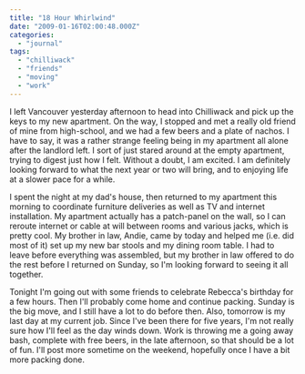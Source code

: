 ```yaml
---
title: "18 Hour Whirlwind"
date: "2009-01-16T02:00:48.000Z"
categories: 
  - "journal"
tags: 
  - "chilliwack"
  - "friends"
  - "moving"
  - "work"
---
```


I left Vancouver yesterday afternoon to head into Chilliwack and pick up the keys to my new apartment. On the way, I stopped and met a really old friend of mine from high-school, and we had a few beers and a plate of nachos. I have to say, it was a rather strange feeling being in my apartment all alone after the landlord left. I sort of just stared around at the empty apartment, trying to digest just how I felt. Without a doubt, I am excited. I am definitely looking forward to what the next year or two will bring, and to enjoying life at a slower pace for a while.

I spent the night at my dad's house, then returned to my apartment this morning to coordinate furniture deliveries as well as TV and internet installation. My apartment actually has a patch-panel on the wall, so I can reroute internet or cable at will between rooms and various jacks, which is pretty cool. My brother in law, Andie, came by today and helped me (i.e. did most of it) set up my new bar stools and my dining room table. I had to leave before everything was assembled, but my brother in law offered to do the rest before I returned on Sunday, so I'm looking forward to seeing it all together.

Tonight I'm going out with some friends to celebrate Rebecca's birthday for a few hours. Then I'll probably come home and continue packing. Sunday is the big move, and I still have a lot to do before then. Also, tomorrow is my last day at my current job. Since I've been there for five years, I'm not really sure how I'll feel as the day winds down. Work is throwing me a going away bash, complete with free beers, in the late afternoon, so that should be a lot of fun. I'll post more sometime on the weekend, hopefully once I have a bit more packing done.
